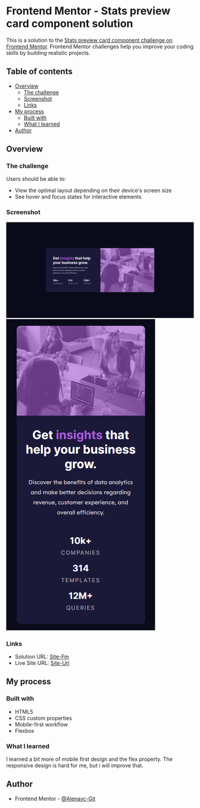 # Frontend Mentor - Stats preview card component solution

This is a solution to the [Stats preview card component challenge on Frontend Mentor](https://www.frontendmentor.io/challenges/stats-preview-card-component-8JqbgoU62). Frontend Mentor challenges help you improve your coding skills by building realistic projects. 

## Table of contents

- [Overview](#overview)
  - [The challenge](#the-challenge)
  - [Screenshot](#screenshot)
  - [Links](#links)
- [My process](#my-process)
  - [Built with](#built-with)
  - [What I learned](#what-i-learned)
- [Author](#author)



## Overview

### The challenge

Users should be able to:

- View the optimal layout depending on their device's screen size
- See hover and focus states for interactive elements

### Screenshot

![Desktop](./design/Desktop.png)
![Mobile](./design/Mobile.png)

### Links

- Solution URL: [Site-Fm]()
- Live Site URL: [Site-Url]()

## My process

### Built with

- HTML5
- CSS custom properties
- Mobile-first workflow
- Flexbox


### What I learned

I learned a bit more of mobile first design and the flex property. The responsive design is hard for me, but i will improve that.


## Author

- Frontend Mentor - [@Alenayc-Git](https://www.frontendmentor.io/profile/Alenayc-Git)
